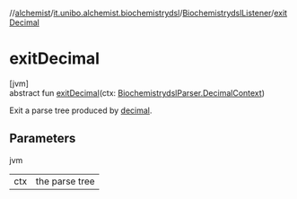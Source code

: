 //[alchemist](../../../index.md)/[it.unibo.alchemist.biochemistrydsl](../index.md)/[BiochemistrydslListener](index.md)/[exitDecimal](exit-decimal.md)

# exitDecimal

[jvm]\
abstract fun [exitDecimal](exit-decimal.md)(ctx: [BiochemistrydslParser.DecimalContext](../-biochemistrydsl-parser/-decimal-context/index.md))

Exit a parse tree produced by [decimal](../-biochemistrydsl-parser/decimal.md).

## Parameters

jvm

| | |
|---|---|
| ctx | the parse tree |
